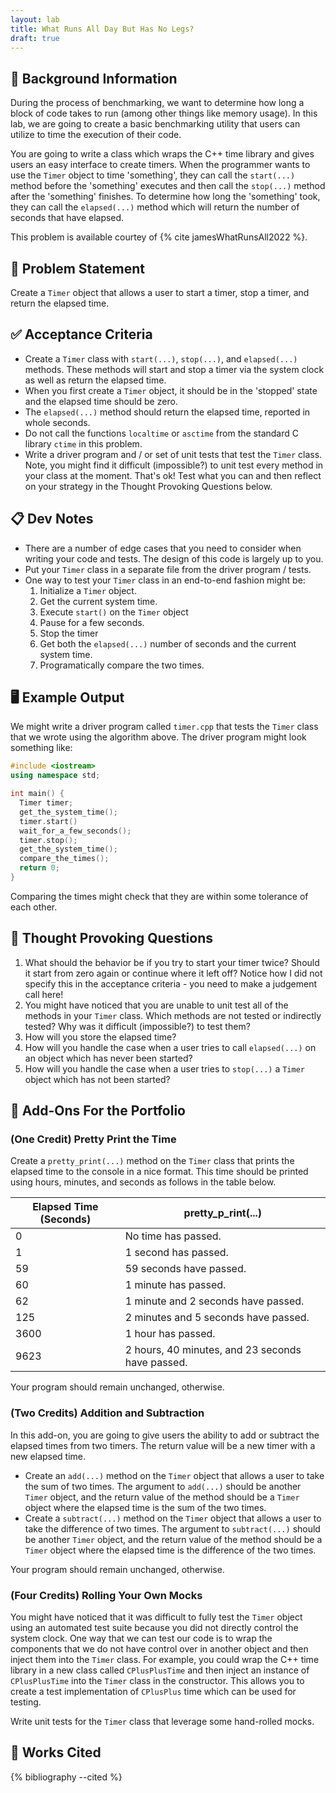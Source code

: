 ```yaml
---
layout: lab
title: What Runs All Day But Has No Legs?
draft: true
---
```


## 🔖 Background Information

During the process of benchmarking, we want to determine how long a block of code takes to run (among other things like memory usage). In this lab, we are going to create a basic benchmarking utility that users can utilize to time the execution of their code.

You are going to write a class which wraps the C++ time library and gives users an easy interface to create timers. When the programmer wants to use the `Timer` object to time 'something', they can call the `start(...)` method before the 'something' executes and then call the `stop(...)` method after the 'something' finishes. To determine how long the 'something' took, they can call the `elapsed(...)` method which will return the number of seconds that have elapsed.

This problem is available courtey of {% cite jamesWhatRunsAll2022 %}.

## 🎯 Problem Statement

Create a `Timer` object that allows a user to start a timer, stop a timer, and return the elapsed time.

## ✅ Acceptance Criteria

* Create a `Timer` class with `start(...)`, `stop(...)`, and `elapsed(...)` methods. These methods will start and stop a timer via the system clock as well as return the elapsed time.
* When you first create a `Timer` object, it should be in the 'stopped' state and the elapsed time should be zero.
* The `elapsed(...)` method should return the elapsed time, reported in whole seconds.
* Do not call the functions `localtime` or `asctime` from the standard C library `ctime` in this problem.
* Write a driver program and / or set of unit tests that test the `Timer` class. Note, you might find it difficult (impossible?) to unit test every method in your class at the moment. That's ok! Test what you can and then reflect on your strategy in the Thought Provoking Questions below.

## 📋 Dev Notes

* There are a number of edge cases that you need to consider when writing your code and tests. The design of this code is largely up to you.
* Put your `Timer` class in a separate file from the driver program / tests.
* One way to test your `Timer` class in an end-to-end fashion might be:
  1. Initialize a `Timer` object.
  2. Get the current system time.
  3. Execute `start()` on the `Timer` object
  4. Pause for a few seconds.
  5. Stop the timer
  6. Get both the `elapsed(...)` number of seconds and the current system time.
  7. Programatically compare the two times.

## 🖥️ Example Output

We might write a driver program called `timer.cpp` that tests the `Timer` class that we wrote using the algorithm above. The driver program might look something like:

```cpp
#include <iostream>
using namespace std;

int main() {
  Timer timer;
  get_the_system_time();
  timer.start()
  wait_for_a_few_seconds();
  timer.stop();
  get_the_system_time();
  compare_the_times();
  return 0;
}
```

Comparing the times might check that they are within some tolerance of each other.

## 📝 Thought Provoking Questions

1. What should the behavior be if you try to start your timer twice? Should it start from zero again or continue where it left off? Notice how I did not specify this in the acceptance criteria - you need to make a judgement call here!
2. You might have noticed that you are unable to unit test all of the methods in your `Timer` class. Which methods are not tested or indirectly tested? Why was it difficult (impossible?) to test them?
3. How will you store the elapsed time?
4. How will you handle the case when a user tries to call `elapsed(...)` on an object which has never been started?
5. How will you handle the case when a user tries to `stop(...)` a `Timer` object which has not been started?

## 💼 Add-Ons For the Portfolio

### (One Credit) Pretty Print the Time

Create a `pretty_print(...)` method on the `Timer` class that prints the elapsed time to the console in a nice format. This time should be printed using hours, minutes, and seconds as follows in the table below.

| Elapsed Time (Seconds) | pretty_p_rint(...) |
|------------------------|------------------|
| 0 | No time has passed. |
| 1 | 1 second has passed. |
| 59 | 59 seconds have passed. |
| 60 | 1 minute has passed. |
| 62 | 1 minute and 2 seconds have passed. |
| 125 | 2 minutes and 5 seconds have passed. |
| 3600 | 1 hour has passed. |
| 9623 | 2 hours, 40 minutes, and 23 seconds have passed. |

Your program should remain unchanged, otherwise.

### (Two Credits) Addition and Subtraction

In this add-on, you are going to give users the ability to add or subtract the elapsed times from two timers. The return value will be a new timer with a new elapsed time.

* Create an `add(...)` method on the `Timer` object that allows a user to take the sum of two times. The argument to `add(...)` should be another `Timer` object, and the return value of the method should be a `Timer` object where the elapsed time is the sum of the two times.
* Create a `subtract(...)` method on the `Timer` object that allows a user to take the difference of two times. The argument to `subtract(...)` should be another `Timer` object, and the return value of the method should be a `Timer` object where the elapsed time is the difference of the two times.

Your program should remain unchanged, otherwise.

### (Four Credits) Rolling Your Own Mocks

You might have noticed that it was difficult to fully test the `Timer` object using an automated test suite because you did not directly control the system clock. One way that we can test our code is to wrap the components that we do not have control over in another object and then inject them into the `Timer` class. For example, you could wrap the C++ time library in a new class called `CPlusPlusTime` and then inject an instance of `CPlusPlusTime` into the `Timer` class in the constructor. This allows you to create a test implementation of `CPlusPlus` time which can be used for testing.

Write unit tests for the `Timer` class that leverage some hand-rolled mocks.

## 📘 Works Cited

{% bibliography --cited %}
